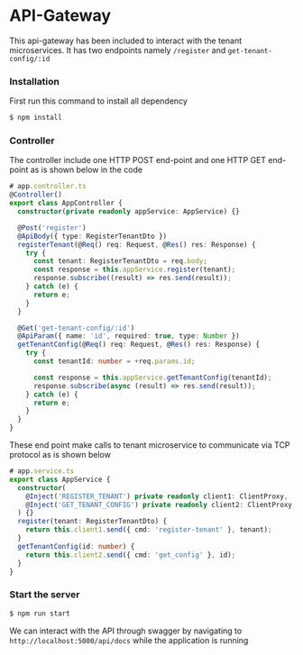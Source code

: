# API-Gateway

This api-gateway has been included to interact with the tenant microservices. It has two endpoints namely `/register` and `get-tenant-config/:id`

### Installation
First run this command to install all dependency
```bash
$ npm install
```

### Controller
The controller include one HTTP POST end-point and one HTTP GET end-point as is shown below in the code
```ts
# app.controller.ts
@Controller()
export class AppController {
  constructor(private readonly appService: AppService) {}

  @Post('register')
  @ApiBody({ type: RegisterTenantDto })
  registerTenant(@Req() req: Request, @Res() res: Response) {
    try {
      const tenant: RegisterTenantDto = req.body;
      const response = this.appService.register(tenant);
      response.subscribe((result) => res.send(result));
    } catch (e) {
      return e;
    }
  }

  @Get('get-tenant-config/:id')
  @ApiParam({ name: 'id', required: true, type: Number })
  getTenantConfig(@Req() req: Request, @Res() res: Response) {
    try {
      const tenantId: number = +req.params.id;

      const response = this.appService.getTenantConfig(tenantId);
      response.subscribe(async (result) => res.send(result));
    } catch (e) {
      return e;
    }
  }
}
``` 
These end point make calls to tenant microservice to communicate via TCP protocol as is shown below

```ts
# app.service.ts
export class AppService {
  constructor(
    @Inject('REGISTER_TENANT') private readonly client1: ClientProxy,
    @Inject('GET_TENANT_CONFIG') private readonly client2: ClientProxy,
  ) {}
  register(tenant: RegisterTenantDto) {
    return this.client1.send({ cmd: 'register-tenant' }, tenant);
  }
  getTenantConfig(id: number) {
    return this.client2.send({ cmd: 'get_config' }, id);
  }
}
```

### Start the server
```bash
$ npm run start
```
We can interact with the API through swagger by navigating to `http://localhost:5000/api/docs` while the application is running


